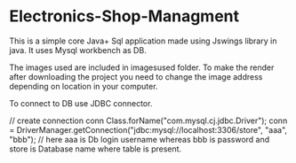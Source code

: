 # Electronics-Shop-Managment
This is a simple core Java+ Sql application made using Jswings library in java. It uses Mysql workbench as DB.

The images used are included in imagesused folder. To make the render after downloading the project you need to change the image address depending on location in your computer.

To connect to DB use JDBC connector.

// create connection conn Class.forName("com.mysql.cj.jdbc.Driver"); conn = DriverManager.getConnection("jdbc:mysql://localhost:3306/store", "aaa", "bbb"); // here aaa is Db login username whereas bbb is password and store is Database name where table is present.
